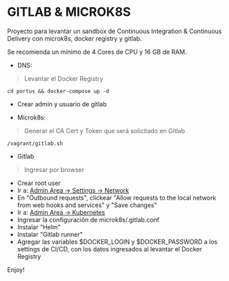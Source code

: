 # GITLAB & MICROK8S

Proyecto para levantar un sandbox de Continuous Integration & Continuous Delivery con microk8s, docker registry y gitlab.

Se recomienda un mínimo de 4 Cores de CPU y 16 GB de RAM.

- DNS:
> Levantar el Docker Registry

`cd portus && docker-compose up -d`

* Crear admin y usuario de gitlab


- Microk8s:
> Generar el CA Cert y Token que será solicitado en Gitlab

`/vagrant/gitlab.sh`


- Gitlab
> Ingresar por browser

* Crear root user
* Ir a: [Admin Area -> Settings -> Network](http://gitlab.magi-system.com/admin/application_settings/network)
* En "Outbound requests", clickear "Allow requests to the local network from web hooks and services" y "Save changes"
* Ir a: [Admin Area -> Kubernetes](http://gitlab.magi-system.com/admin/clusters)
* Ingresar la configuración de microk8s/.gitlab.conf
* Instalar "Helm"
* Instalar "Gitlab runner"
* Agregar las variables $DOCKER_LOGIN y $DOCKER_PASSWORD a los settings de CI/CD, con los datos ingresados al levantar el Docker Registry

Enjoy!
